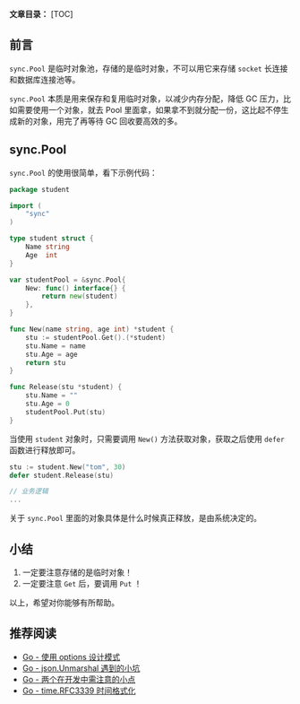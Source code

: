 **文章目录：**
[TOC]

## 前言

`sync.Pool` 是临时对象池，存储的是临时对象，不可以用它来存储 `socket` 长连接和数据库连接池等。

`sync.Pool` 本质是用来保存和复用临时对象，以减少内存分配，降低 GC 压力，比如需要使用一个对象，就去 Pool 里面拿，如果拿不到就分配一份，这比起不停生成新的对象，用完了再等待 GC 回收要高效的多。

## sync.Pool

`sync.Pool` 的使用很简单，看下示例代码：

```go
package student

import (
	"sync"
)

type student struct {
	Name string
	Age  int
}

var studentPool = &sync.Pool{
	New: func() interface{} {
		return new(student)
	},
}

func New(name string, age int) *student {
	stu := studentPool.Get().(*student)
	stu.Name = name
	stu.Age = age
	return stu
}

func Release(stu *student) {
	stu.Name = ""
	stu.Age = 0
	studentPool.Put(stu)
}
```

当使用 `student` 对象时，只需要调用 `New()` 方法获取对象，获取之后使用 `defer` 函数进行释放即可。

```go
stu := student.New("tom", 30)
defer student.Release(stu)

// 业务逻辑
...

```

关于 `sync.Pool` 里面的对象具体是什么时候真正释放，是由系统决定的。

## 小结

1. 一定要注意存储的是临时对象！
2. 一定要注意 `Get` 后，要调用 `Put` ！

以上，希望对你能够有所帮助。

## 推荐阅读

- [Go - 使用 options 设计模式](https://mp.weixin.qq.com/s/jvSbZ0_g_EFqaR2TmjjO8w)
- [Go - json.Unmarshal 遇到的小坑](https://mp.weixin.qq.com/s/ykZCZb9IAXJaKAx_cO7YjA)
- [Go - 两个在开发中需注意的小点](https://mp.weixin.qq.com/s/-QCG61vh6NVJUWz6tOY7Gw)
- [Go - time.RFC3339 时间格式化](https://mp.weixin.qq.com/s/1pFVaMaWItp8zCXotQ9iBg)